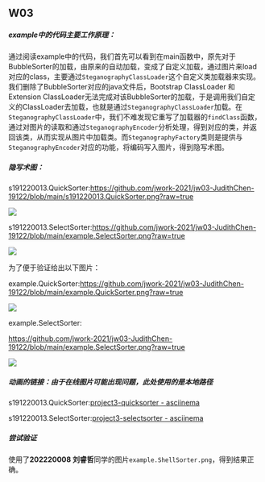 ## W03

##### example中的代码主要工作原理：

通过阅读example中的代码，我们首先可以看到在main函数中，原先对于BubbleSorter的加载，由原来的自动加载，变成了自定义加载，通过图片来load对应的class，主要通过`SteganographyClassLoader`这个自定义类加载器来实现。我们删除了BubbleSorter对应的java文件后，Bootstrap ClassLoader 和Extension ClassLoader无法完成对该BubbleSorter的加载，于是调用我们自定义的ClassLoader去加载，也就是通过`SteganographyClassLoader`加载。在`SteganographyClassLoader`中，我们不难发现它重写了加载器的`findClass`函数，通过对图片的读取和通过`SteganographyEncoder`分析处理，得到对应的类，并返回该类，从而实现从图片中加载类。而`SteganographyFactory`类则是提供与`SteganographyEncoder`对应的功能，将编码写入图片，得到隐写术图。

##### 隐写术图：

s191220013.QuickSorter:https://github.com/jwork-2021/jw03-JudithChen-19122/blob/main/s191220013.QuickSorter.png?raw=true

![](https://github.com/jwork-2021/jw03-JudithChen-19122/blob/main/s191220013.QuickSorter.png?raw=true)

s191220013.SelectSorter:https://github.com/jwork-2021/jw03-JudithChen-19122/blob/main/example.SelectSorter.png?raw=true

![](https://github.com/jwork-2021/jw03-JudithChen-19122/blob/main/example.SelectSorter.png?raw=true)

为了便于验证给出以下图片：

example.QuickSorter:https://github.com/jwork-2021/jw03-JudithChen-19122/blob/main/example.QuickSorter.png?raw=true

![](https://github.com/jwork-2021/jw03-JudithChen-19122/blob/main/example.QuickSorter.png?raw=true)



example.SelectSorter:

https://github.com/jwork-2021/jw03-JudithChen-19122/blob/main/example.SelectSorter.png?raw=true

![](https://github.com/jwork-2021/jw03-JudithChen-19122/blob/main/example.SelectSorter.png?raw=true)

##### 动画的链接：由于在线图片可能出现问题，此处使用的是本地路径

s191220013.QuickSorter:[project3-quicksorter - asciinema](https://asciinema.org/a/mW6AVJAwdmNKemGUGIkNXMqz9)

s191220013.SelectSorter:[project3-selectsorter - asciinema](https://asciinema.org/a/rvPA9zY5XIAN5GLTcyGDnDcXF)

##### 尝试验证

使用了**202220008 刘睿哲**同学的图片`example.ShellSorter.png`，得到结果正确。